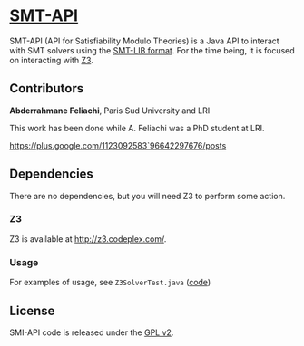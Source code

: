 # [SMT-API]()

SMT-API (API for Satisfiability Modulo Theories) is a Java API to interact with SMT solvers using the [SMT-LIB format](http://smt-lib.org/).
For the time being, it is focused on interacting with [Z3](http://z3.codeplex.com/).

## Contributors

**Abderrahmane Feliachi**, Paris Sud University and LRI

This work has been done while A. Feliachi was a PhD student at LRI.

<https://plus.google.com/1123092583`96642297676/posts>
<!-- 
- <http://twitter.com/huunghia>
- <http://github.com/nhnghia>
-->

## Dependencies

There are no dependencies, but you will need Z3 to perform some action.

### Z3

Z3 is available at http://z3.codeplex.com/.

### Usage

For examples of usage, see `Z3SolverTest.java` ([code](https://github.com/pascalpoizat/smt-api/blob/master/test/xsmt/solver/z3/Z3SolverTest.java))

## License

SMI-API code is released under the [GPL v2](LICENSE).
